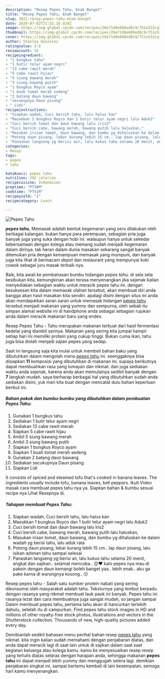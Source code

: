 ```yaml
---
description: "Resep Pepes Tahu, Enak Banget"
title: "Resep Pepes Tahu, Enak Banget"
slug: 3021-resep-pepes-tahu-enak-banget
date: 2020-07-02T21:51:16.834Z
image: https://img-global.cpcdn.com/recipes/26e71d8e680ed8c9/751x532cq70/pepes-tahu-foto-resep-utama.jpg
thumbnail: https://img-global.cpcdn.com/recipes/26e71d8e680ed8c9/751x532cq70/pepes-tahu-foto-resep-utama.jpg
cover: https://img-global.cpcdn.com/recipes/26e71d8e680ed8c9/751x532cq70/pepes-tahu-foto-resep-utama.jpg
author: Stanley Gonzalez
ratingvalue: 3.6
reviewcount: 15
recipeingredient:
- "1 bungkus tahu"
- "1 butir telur ayam negri"
- "13 cabe rawit merah"
- "5 cabe rawit hijau"
- "5 siung bawang merah"
- "3 siung bawang putih"
- "1 bungkus Royco ayam"
- "1 buah tomat merah sedeng"
- "2 batang daun bawang"
- "secukupnya Daun pisang"
- " Lidi"
recipeinstructions:
- "Siapkan wadah, Cuci bersih tahu, lalu halus kan"
- "Masukkan 1 bungkus Royco dan 1 butir telur ayam negri lalu Aduk2"
- "Cuci bersih tomat dan daun bawang lalu iris2"
- "Cuci bersih cabe, bawang merah, bawang putih lalu haluskan,"
- "Masukan irisan tomat, daun bawang, dan bumbu yg dihaluskan ke dalam wadah yg berisi tahu, lalu aduk rata"
- "Potong daun pisang, lebar kurang lebih 15 cm.. lap daun pisang, lalu isikan adonan tahu sampai selesai"
- "Panaskan langseng yg berisi air, lalu kukus tahu selama 20 menit, angkat dan sajikan.. selamat mencoba.. 😊❤️ kalo pepes nya mau di pakein dengan daun kemangi boleh banget yaa.. lebih enak.. aku ga pake karna di warungnya kosong.. 😗"
categories:
- Resep
tags:
- pepes
- tahu

katakunci: pepes tahu 
nutrition: 292 calories
recipecuisine: Indonesian
preptime: "PT30M"
cooktime: "PT41M"
recipeyield: "2"
recipecategory: Lunch

---
```



![Pepes Tahu](https://img-global.cpcdn.com/recipes/26e71d8e680ed8c9/751x532cq70/pepes-tahu-foto-resep-utama.jpg)

<b><i>pepes tahu</i></b>, Memasak adalah bentuk kegemaran yang seru dilakukan oleh berbagai kalangan. bukan hanya para perempuan, sebagian pria juga banyak juga yang suka dengan hobi ini. walaupun hanya untuk sekedar kebersamaan dengan kolega atau memang sudah menjadi kegemaran dalam dirinya. tak heran dalam dunia masakan sekarang sangat banyak ditemukan pria dengan kemampuan memasak yang mumpuni, dan banyak juga kita lihat di bermacam depot dan restaurant yang mempunyai koki cowok sebagai juru masak terbaik nya.

Baik, kita awali ke pembahasan bumbu hidangan <i>pepes tahu</i>. di sela sela kesibukan kita, kemungkinan akan terasa menyenangkan jika sejenak kalian menyediakan sebagian waktu untuk meracik pepes tahu ini. dengan kesuksesan kita dalam memasak olahan tersebut, akan membuat diri anda bangga akan hasil masakan kita sendiri. apalagi disini dengan situs ini anda akan mendapatkan saran saran untuk memasak hidangan <u>pepes tahu</u> tersebut menjadi makanan yang yummy dan sempurna, oleh sebab itu simpan alamat website ini di handphone anda sebagai sebagian rujukan anda dalam meracik makanan baru yang endes.

Resep Pepes Tahu - Tahu merupakan makanan terbuat dari hasil fermentasi kedelai yang diambil sarinya. Makanan yang sering kita jumpai hampir setiap hari ini memiliki protein yang cukup tinggi. Bukan cuma ikan, tahu juga bisa diolah menjadi sajian pepes yang sedap.


Saat ini langsung saja kita mulai untuk membeli bahan baku yang dibutuhkan dalam mengolah menu <u><i>pepes tahu</i></u> ini. seenggaknya bisa disiapkan <b>11</b> komposisi yang dibutuhkan di makanan ini. supaya berikutnya dapat membuahkan rasa yang lumayan dan nikmat. dan juga sediakan waktu anda sejenak, karena anda akan memulainya sedikit banyak dengan <b>7</b> langkah mudah. saya berharap berbagai hal yang dibutuhkan sudah anda sediakan disini, yuk mari kita buat dengan mencatat dulu bahan keperluan berikut ini.

<!--inarticleads1-->

##### Bahan pokok dan bumbu-bumbu yang dibutuhkan dalam pembuatan Pepes Tahu:

1. Gunakan 1 bungkus tahu
1. Sediakan 1 butir telur ayam negri
1. Sediakan 13 cabe rawit merah
1. Siapkan 5 cabe rawit hijau
1. Ambil 5 siung bawang merah
1. Ambil 3 siung bawang putih
1. Siapkan 1 bungkus Royco ayam
1. Siapkan 1 buah tomat merah sedeng
1. Gunakan 2 batang daun bawang
1. Sediakan secukupnya Daun pisang
1. Siapkan  Lidi


It consists of spiced and steamed tofu that&#39;s cooked in banana leaves. The ingredients usually include tofu, banana leaves, bell peppers. Ikuti Video masak cara membuat pepes tahu nya ya. Siapkan bahan &amp; bumbu sesuai recipe nya Lihat Resepnya di. 

<!--inarticleads2-->

##### Tahapan membuat Pepes Tahu:

1. Siapkan wadah, Cuci bersih tahu, lalu halus kan
1. Masukkan 1 bungkus Royco dan 1 butir telur ayam negri lalu Aduk2
1. Cuci bersih tomat dan daun bawang lalu iris2
1. Cuci bersih cabe, bawang merah, bawang putih lalu haluskan,
1. Masukan irisan tomat, daun bawang, dan bumbu yg dihaluskan ke dalam wadah yg berisi tahu, lalu aduk rata
1. Potong daun pisang, lebar kurang lebih 15 cm.. lap daun pisang, lalu isikan adonan tahu sampai selesai
1. Panaskan langseng yg berisi air, lalu kukus tahu selama 20 menit, angkat dan sajikan.. selamat mencoba.. 😊❤️ kalo pepes nya mau di pakein dengan daun kemangi boleh banget yaa.. lebih enak.. aku ga pake karna di warungnya kosong.. 😗


Resep pepes tahu - Salah satu sumber protein nabati yang sering dikonsumsi oleh masyarakat adalah tahu. Teksturnya yang lembut berpadu dengan rasanya yang nikmat membuat lauk pauk ini banyak. Pepes tahu ini rasanya lezat dan cara membuatnya juga sangat mudah, so jangan sampai Dalam membuat pepes tahu, pertama tahu akan di hancurkan terlebih dahulu, setelah itu di campurkan. Find pepes tahu stock images in HD and millions of other royalty-free stock photos, illustrations and vectors in the Shutterstock collection. Thousands of new, high-quality pictures added every day. 

Demikianlah sedikit bahasan menu perihal bahan resep <u>pepes tahu</u> yang nikmat. kita ingin kalian sudah memahami dengan penjabaran diatas, dan anda dapat meracik lagi di saat lain untuk di sajikan dalam saat saat kegiatan keluarga atau kolega kamu. kamu bs menyesuaikan resep resep yang tertulis diatas selaras dengan harapan anda, sehingga makanan <b>pepes tahu</b> ini dapat menjadi lebih yummy dan menggugah selera lagi. demikian penjabaran singkat ini, sampai bertemu kembali di lain kesempatan. semoga hari kamu menyenangkan.
